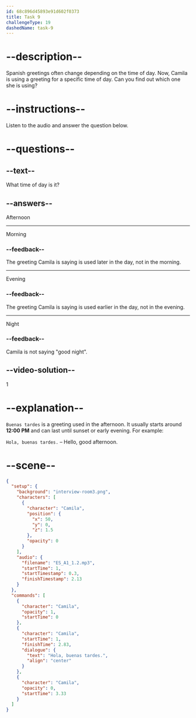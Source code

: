 ```yaml
---
id: 68c896d45893e91d602f0373
title: Task 9
challengeType: 19
dashedName: task-9
---
```

<!-- (Audio) Camila: Hola, buenas tardes -->

# --description--

Spanish greetings often change depending on the time of day. Now, Camila is using a greeting for a specific time of day. Can you find out which one she is using?

# --instructions--

Listen to the audio and answer the question below.

# --questions--

## --text--

What time of day is it?

## --answers--

Afternoon

---

Morning

### --feedback--

The greeting Camila is saying is used later in the day, not in the morning.

---

Evening

### --feedback--

The greeting Camila is saying is used earlier in the day, not in the evening.

---

Night

### --feedback--

Camila is not saying "good night".

## --video-solution--

1

# --explanation--

`Buenas tardes` is a greeting used in the afternoon. It usually starts around **12:00 PM** and can last until sunset or early evening. For example: 

`Hola, buenas tardes.` – Hello, good afternoon.

# --scene--

```json
{
  "setup": {
    "background": "interview-room3.png",
    "characters": [
      {
        "character": "Camila",
        "position": {
          "x": 50,
          "y": 0,
          "z": 1.5
        },
        "opacity": 0
      }
    ],
    "audio": {
      "filename": "ES_A1_1.2.mp3",
      "startTime": 1,
      "startTimestamp": 0.3,
      "finishTimestamp": 2.13
    }
  },
  "commands": [
    {
      "character": "Camila",
      "opacity": 1,
      "startTime": 0
    },
    {
      "character": "Camila",
      "startTime": 1,
      "finishTime": 2.83,
      "dialogue": {
        "text": "Hola, buenas tardes.",
        "align": "center"
      }
    },
    {
      "character": "Camila",
      "opacity": 0,
      "startTime": 3.33
    }
  ]
}
```
